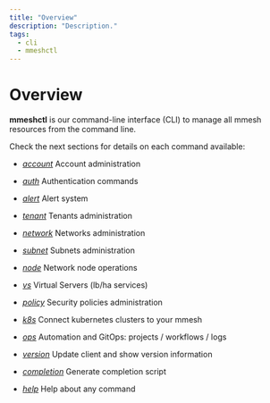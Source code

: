 ```yaml
---
title: "Overview"
description: "Description."
tags:
  - cli
  - mmeshctl
---
```


# Overview

**mmeshctl** is our command-line interface (CLI) to manage all mmesh resources from the command line.

Check the next sections for details on each command available:

- *[account](/docs/platform/mmeshctl/account/)*     Account administration

- *[auth](/docs/platform/mmeshctl/authorization/)*        Authentication commands

- *[alert](/docs/platform/mmeshctl/alerts/)*       Alert system

- *[tenant](/docs/platform/mmeshctl/tenants/)*      Tenants administration

- *[network](/docs/platform/mmeshctl/networks/)*     Networks administration

- *[subnet](/docs/platform/mmeshctl/subnets/)*      Subnets administration

- *[node](/docs/platform/mmeshctl/nodes/)*        Network node operations

- *[vs](/docs/platform/mmeshctl/vs/)*          Virtual Servers (lb/ha services)

- *[policy](/docs/platform/mmeshctl/policies/)*      Security policies administration

- *[k8s](/docs/platform/mmeshctl/k8s/)*         Connect kubernetes clusters to your mmesh

- *[ops](/docs/platform/mmeshctl/automation/)*         Automation and GitOps: projects / workflows / logs

- *[version](/docs/platform/mmeshctl/version/)*     Update client and show version information

- *[completion](/docs/platform/mmeshctl/completion/)*  Generate completion script

- *[help](/docs/platform/mmeshctl/help/)*        Help about any command